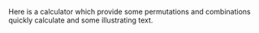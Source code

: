 Here is a calculator which provide some permutations and combinations quickly calculate and some illustrating text.
